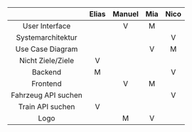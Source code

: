 |                         | Elias     | Manuel     | Mia     | Nico     |       
|:-------------------:    |:-----:    |:------:    |:---:    |:----:    |
|    User Interface       |          |    V       |  M      |         |       
|  Systemarchitektur      |           |            |         |   V      |       
|   Use Case Diagram      |           |            |  V      |   M      |       
|  Nicht Ziele/Ziele      |   V       |           |        |         |       
|       Backend           |   M       |           |      |   V      |       
|       Frontend          |          |    V       |  M      |         |      
| Fahrzeug API suchen     |           |            |         |   V      |       
|   Train API suchen      |   V       |            |         |          | 
|   Logo                  |           |     M       |    V     |          | 
